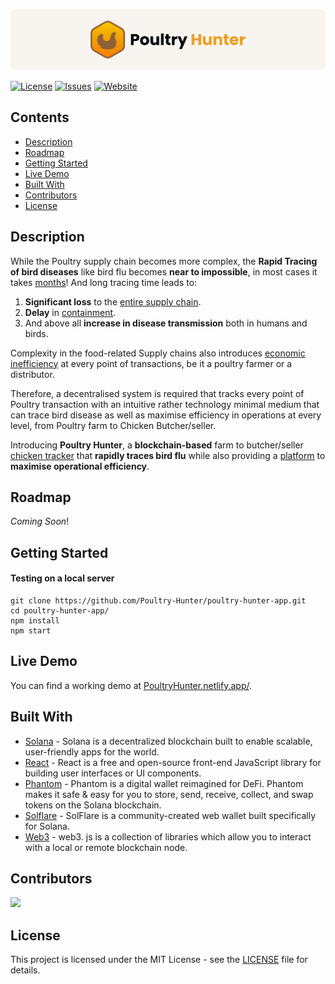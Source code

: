 ![Poultry Hunter](./images/banner.png)

[![License](https://img.shields.io/github/license/Poultry-Hunter/poultry-hunter-app)](https://github.com/Poultry-Hunter/poultry-hunter-app/blob/main/LICENSE) [![Issues](https://img.shields.io/github/issues/Poultry-Hunter/poultry-hunter-app)](https://github.com/Poultry-Hunter/poultry-hunter-app/issues) [![Website](https://img.shields.io/badge/View-Website-blue)](https://poultryhunter.netlify.app/)

## Contents

- [Description](#Description)
- [Roadmap](#Roadmap)
- [Getting Started](#Getting-Started)
- [Live Demo](#Live-Demo)
- [Built With](#Built-With)
- [Contributors](#Contributors)
- [License](#License)



## Description

While the Poultry supply chain becomes more complex, the **Rapid Tracing of bird diseases** like bird flu becomes **near to impossible**, in most cases it takes <u>months</u>! And long tracing time leads to:

1. **Significant loss** to the <u>entire supply chain</u>.
2. **Delay** in <u>containment</u>.
3. And above all **increase in disease transmission** both in humans and birds.

Complexity in the food-related Supply chains also introduces <u>economic inefficiency</u> at every point of transactions, be it a poultry farmer or a distributor.


Therefore, a decentralised system is required that tracks every point of Poultry transaction with an intuitive rather technology minimal medium that can trace bird disease as well as maximise efficiency in operations at every level, from Poultry farm to Chicken Butcher/seller.

 Introducing **Poultry Hunter**, a **blockchain-based** farm to butcher/seller <u>chicken tracker</u> that **rapidly traces bird flu** while also providing a <u>platform</u> to **maximise operational efficiency**. 



## Roadmap

*Coming* *Soon*!



## Getting Started

#### Testing on a local server

```shell
git clone https://github.com/Poultry-Hunter/poultry-hunter-app.git
cd poultry-hunter-app/
npm install
npm start
```

## Live Demo

You can find a working demo at [PoultryHunter.netlify.app/](https://poultryhunter.netlify.app/).



## Built With

- [Solana](https://solana.com/) - Solana is a decentralized blockchain built to enable scalable, user-friendly apps for the world.
- [React](https://reactjs.org/) - React is a free and open-source front-end JavaScript library for building user interfaces or UI components.
- [Phantom](https://phantom.app/) - Phantom is a digital wallet reimagined for DeFi. Phantom makes it safe & easy for you to store, send, receive, collect, and swap tokens on the Solana blockchain.
- [Solflare](https://solflare.com/) - SolFlare is a community-created web wallet built specifically for Solana. 
- [Web3](https://solana-labs.github.io/solana-web3.js/) - web3. js is a collection of libraries which allow you to interact with a local or remote blockchain node.



## Contributors

<a href="https://github.com/Poultry-Hunter/poultry-hunter-app/graphs/contributors">
  <img src="https://contrib.rocks/image?repo=Poultry-Hunter/poultry-hunter-app" />
</a>



## License

This project is licensed under the MIT License - see the [LICENSE](LICENSE) file for details.

